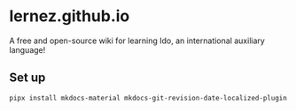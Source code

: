 # lernez.github.io
A free and open-source wiki for learning Ido, an international auxiliary
language!

## Set up

```sh
pipx install mkdocs-material mkdocs-git-revision-date-localized-plugin --include-deps
```